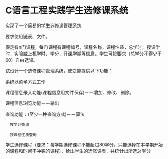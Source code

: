 # C语言工程实践学生选修课系统
实现了一个简易的学生选修课管理系统

要求使用链表、文件。

假定有n门课程，每门课程有课程编号，课程名称，课程性质，总学时，授课学时，实验或上机学时，学分，开课学期等信息，学生可按要求（总学分不得少于60）自由选课。

试设计一个选修课程管理系统，使之能提供以下功能：

系统以菜单方式工作

课程信息录入功能(课程信息用文件保存)－－增加、修改、删除。

课程信息浏览功能－－输出

查询功能：(至少一种查询方式)－－算法

      按学分查询
      
      按课程性质查询
      
学生选修课程（要求：每学期选修课程不能超过80学分，只能选择在本学期开始的课程和时间不冲突的课程），给出学生的选修课表，并统计出所选总学分
